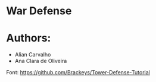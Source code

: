 War Defense
===========
Authors: 
===============
- Alian Carvalho
- Ana Clara de Oliveira

Font: https://github.com/Brackeys/Tower-Defense-Tutorial
